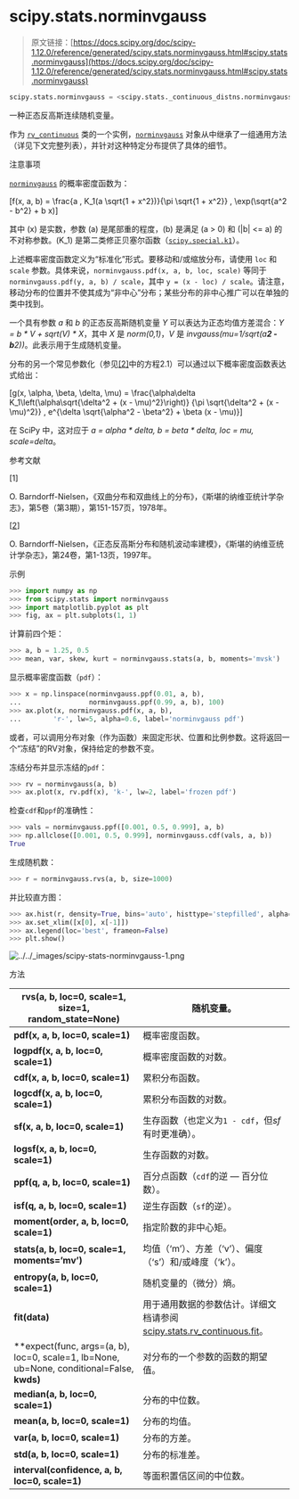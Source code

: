 # scipy.stats.norminvgauss

> 原文链接：[https://docs.scipy.org/doc/scipy-1.12.0/reference/generated/scipy.stats.norminvgauss.html#scipy.stats.norminvgauss](https://docs.scipy.org/doc/scipy-1.12.0/reference/generated/scipy.stats.norminvgauss.html#scipy.stats.norminvgauss)

```py
scipy.stats.norminvgauss = <scipy.stats._continuous_distns.norminvgauss_gen object>
```

一种正态反高斯连续随机变量。

作为 [`rv_continuous`](scipy.stats.rv_continuous.html#scipy.stats.rv_continuous "scipy.stats.rv_continuous") 类的一个实例，[`norminvgauss`](#scipy.stats.norminvgauss "scipy.stats.norminvgauss") 对象从中继承了一组通用方法（详见下文完整列表），并针对这种特定分布提供了具体的细节。

注意事项

[`norminvgauss`](#scipy.stats.norminvgauss "scipy.stats.norminvgauss") 的概率密度函数为：

\[f(x, a, b) = \frac{a \, K_1(a \sqrt{1 + x^2})}{\pi \sqrt{1 + x^2}} \, \exp(\sqrt{a^2 - b^2} + b x)\]

其中 \(x\) 是实数，参数 \(a\) 是尾部重的程度，\(b\) 是满足 \(a > 0\) 和 \(|b| <= a\) 的不对称参数。\(K_1\) 是第二类修正贝塞尔函数（[`scipy.special.k1`](scipy.special.k1.html#scipy.special.k1 "scipy.special.k1")）。

上述概率密度函数定义为“标准化”形式。要移动和/或缩放分布，请使用 `loc` 和 `scale` 参数。具体来说，`norminvgauss.pdf(x, a, b, loc, scale)` 等同于 `norminvgauss.pdf(y, a, b) / scale`，其中 `y = (x - loc) / scale`。请注意，移动分布的位置并不使其成为“非中心”分布；某些分布的非中心推广可以在单独的类中找到。

一个具有参数 *a* 和 *b* 的正态反高斯随机变量 *Y* 可以表达为正态均值方差混合：*Y = b * V + sqrt(V) * X*，其中 *X* 是 *norm(0,1)*，*V* 是 *invgauss(mu=1/sqrt(a**2 - b**2))*。此表示用于生成随机变量。

分布的另一个常见参数化（参见[[2]](#r96a688736eb9-2)中的方程2.1）可以通过以下概率密度函数表达式给出：

\[g(x, \alpha, \beta, \delta, \mu) = \frac{\alpha\delta K_1\left(\alpha\sqrt{\delta^2 + (x - \mu)^2}\right)} {\pi \sqrt{\delta^2 + (x - \mu)^2}} \, e^{\delta \sqrt{\alpha^2 - \beta^2} + \beta (x - \mu)}\]

在 SciPy 中，这对应于 *a = alpha * delta, b = beta * delta, loc = mu, scale=delta*。

参考文献

[1]

O. Barndorff-Nielsen，《双曲分布和双曲线上的分布》，《斯堪的纳维亚统计学杂志》，第5卷（第3期），第151-157页，1978年。

[[2](#id1)]

O. Barndorff-Nielsen，《正态反高斯分布和随机波动率建模》，《斯堪的纳维亚统计学杂志》，第24卷，第1-13页，1997年。

示例

```py
>>> import numpy as np
>>> from scipy.stats import norminvgauss
>>> import matplotlib.pyplot as plt
>>> fig, ax = plt.subplots(1, 1) 
```

计算前四个矩：

```py
>>> a, b = 1.25, 0.5
>>> mean, var, skew, kurt = norminvgauss.stats(a, b, moments='mvsk') 
```

显示概率密度函数（`pdf`）：

```py
>>> x = np.linspace(norminvgauss.ppf(0.01, a, b),
...                 norminvgauss.ppf(0.99, a, b), 100)
>>> ax.plot(x, norminvgauss.pdf(x, a, b),
...        'r-', lw=5, alpha=0.6, label='norminvgauss pdf') 
```

或者，可以调用分布对象（作为函数）来固定形状、位置和比例参数。这将返回一个“冻结”的RV对象，保持给定的参数不变。

冻结分布并显示冻结的`pdf`：

```py
>>> rv = norminvgauss(a, b)
>>> ax.plot(x, rv.pdf(x), 'k-', lw=2, label='frozen pdf') 
```

检查`cdf`和`ppf`的准确性：

```py
>>> vals = norminvgauss.ppf([0.001, 0.5, 0.999], a, b)
>>> np.allclose([0.001, 0.5, 0.999], norminvgauss.cdf(vals, a, b))
True 
```

生成随机数：

```py
>>> r = norminvgauss.rvs(a, b, size=1000) 
```

并比较直方图：

```py
>>> ax.hist(r, density=True, bins='auto', histtype='stepfilled', alpha=0.2)
>>> ax.set_xlim([x[0], x[-1]])
>>> ax.legend(loc='best', frameon=False)
>>> plt.show() 
```

![../../_images/scipy-stats-norminvgauss-1.png](../Images/0222fc136ad6b62648811820745d9a73.png)

方法

| **rvs(a, b, loc=0, scale=1, size=1, random_state=None)** | 随机变量。 |
| --- | --- |
| **pdf(x, a, b, loc=0, scale=1)** | 概率密度函数。 |
| **logpdf(x, a, b, loc=0, scale=1)** | 概率密度函数的对数。 |
| **cdf(x, a, b, loc=0, scale=1)** | 累积分布函数。 |
| **logcdf(x, a, b, loc=0, scale=1)** | 累积分布函数的对数。 |
| **sf(x, a, b, loc=0, scale=1)** | 生存函数（也定义为`1 - cdf`，但*sf*有时更准确）。 |
| **logsf(x, a, b, loc=0, scale=1)** | 生存函数的对数。 |
| **ppf(q, a, b, loc=0, scale=1)** | 百分点函数（`cdf`的逆 — 百分位数）。 |
| **isf(q, a, b, loc=0, scale=1)** | 逆生存函数（`sf`的逆）。 |
| **moment(order, a, b, loc=0, scale=1)** | 指定阶数的非中心矩。 |
| **stats(a, b, loc=0, scale=1, moments=’mv’)** | 均值（‘m’）、方差（‘v’）、偏度（‘s’）和/或峰度（‘k’）。 |
| **entropy(a, b, loc=0, scale=1)** | 随机变量的（微分）熵。 |
| **fit(data)** | 用于通用数据的参数估计。详细文档请参阅 [scipy.stats.rv_continuous.fit](https://docs.scipy.org/doc/scipy/reference/generated/scipy.stats.rv_continuous.fit.html#scipy.stats.rv_continuous.fit)。 |
| **expect(func, args=(a, b), loc=0, scale=1, lb=None, ub=None, conditional=False, **kwds)** | 对分布的一个参数的函数的期望值。 |
| **median(a, b, loc=0, scale=1)** | 分布的中位数。 |
| **mean(a, b, loc=0, scale=1)** | 分布的均值。 |
| **var(a, b, loc=0, scale=1)** | 分布的方差。 |
| **std(a, b, loc=0, scale=1)** | 分布的标准差。 |
| **interval(confidence, a, b, loc=0, scale=1)** | 等面积置信区间的中位数。 |
